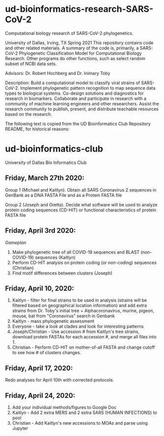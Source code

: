 # ud-bioinformatics-research-SARS-CoV-2
Computational biology research of SARS-CoV-2 phylogenetics.

University of Dallas, Irving, TX
Spring 2021
This repository contains code and other related materials.
A summary of the code is, primarily, a SARS-CoV-2 Phylogenetic Classification Model for Computational Biology Research.
Other programs do other functions, such as select random subset of NCBI data sets.

Advisors: Dr. Robert Hochberg and Dr. Inimary Toby

Description: Build a computational model to classify viral strains of SARS-CoV-2. Implement phylogenetic pattern recognition to map sequence data types to biological systems. Co-design solutions and diagnostics for research in biomarkers. Collaborate and participate in research with a community of machine learning engineers and other researchers. Assist the research community to publish, present, and distribute teachable resources based on the research.


The following text is copied from the UD Bioinformatics Club Repository README, for historical reasons:

# ud-bioinformatics-club
University of Dallas Bio Informatics Club

## Friday, March 27th 2020:

Group 1 (Michael and Kaitlyn). Obtain all SARS Coronavirus 2 sequences in GenBank as a DNA FASTA File and as a Protein FASTA file

Group 2 (Joseph and Gretta). Decide what software will be used to analyze protein coding sequences (CD-HIT) or functional characteristics of protein FASTA file

## Friday, April 3rd 2020:

*Gameplan*
1. Make phylogenetic tree of all COVID-19 sequences and BLAST (non-COVID-19) sequences (Kaitlyn)
2. Perform CD-HIT analysis on protein coding (or non-coding) sequences (Christian)
3. Find motif differences between clusters (Joseph)

## Friday, April 10, 2020:
1) Kaitlyn - filter for final strains to be used in analysis (strains will be filtered based on geographical location information) and add extra strains from Dr. Toby's initial tree + Alphacoronavirus, murine, pigeon, mouse, bat from "Coronavirus" search in Genbank
2) Kaitlyn - mass phylogenetic assessment
3) Everyone - take a look at clades and look for interesting patterns
4) Joseph/Christian - Use accession # from Kaitlyn's tree strains, download protein FASTAs for each accession #, and merge all files into 1.
5) Christian - Perform CD-HIT on mother-of-all FASTA and change cutoff to see how # of clusters changes.

## Friday, April 17, 2020:
Redo analyses for April 10th with corrected protocols.

## Friday, April 24, 2020:
1) Add your individual methods/figures to Google Doc
2) Kaitlyn - Add 2 extra MERS and 2 extra SARS (HUMAN INFECTIONS) to pool
3) Christian - Add Kaitlyn's new accessions to MOAs and parse using Jupyter
